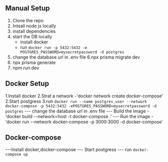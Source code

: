 ## Manual Setup
1. Clone the repo
2. Intsall node js locally
3. install dependencies
4. start the DB locally
    - install docker
    - run `docker run -p 5432:5432 -e POSTGRES_PASSWORD=mysecretpassword -d postgres`
5. change the database url in .env file
6.npx prisma migrate dev
7. npx prisma generate
8. npm run dev


## Docker Setup

1.Install docker
2.Strat a network -'docker network create docker-compose'
2.Start postgress
3.run `docker run --name postgres_user --network docker-compose -p 5432:5432 -ePOSTGRES_PASSWORD=mysecretpassword -d postgres`
--- change the database url in .env file
--- Build the image -'docker build --network=host -t docker-compose .'
--- Run the image -'docker run --network docker-compose -p 3000:3000 -d docker-compose'


## Docker-compose
---Install docker,docker-compose
--- Start postgress
--- run `docker-compose up`
